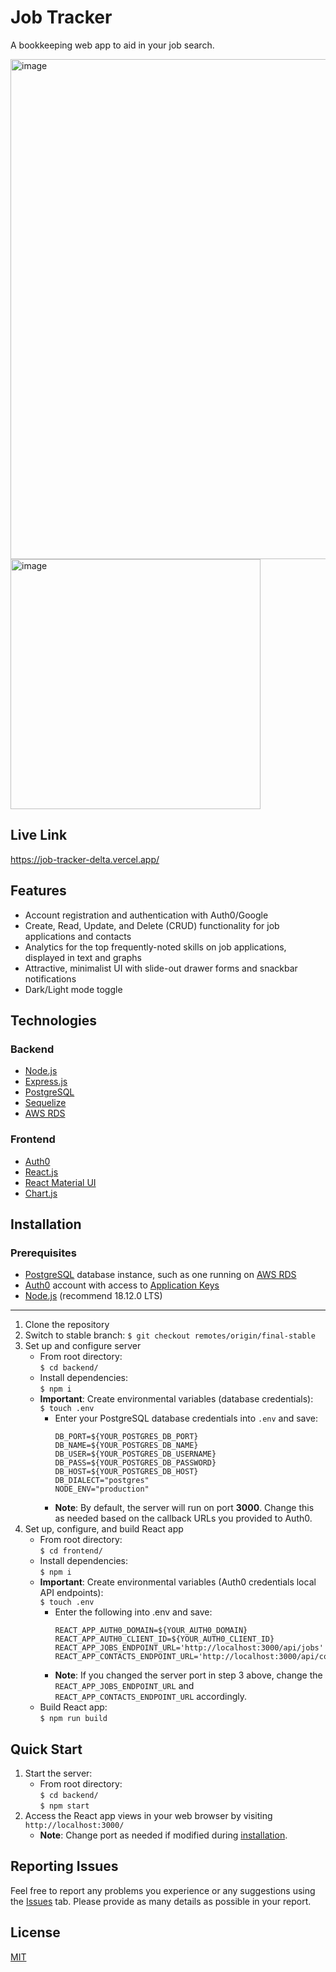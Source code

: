 # Job Tracker

A bookkeeping web app to aid in your job search.

<img width="800" alt="image" src="https://user-images.githubusercontent.com/69094063/204513342-e8832377-5de7-4d83-978a-a3ee346bdb8f.png">
<img width="400" alt="image" src="https://user-images.githubusercontent.com/69094063/204513503-f337275d-79fd-440f-971d-d4839e357f3c.png">


## Live Link

https://job-tracker-delta.vercel.app/


## Features

- Account registration and authentication with Auth0/Google
- Create, Read, Update, and Delete (CRUD) functionality for job applications and contacts
- Analytics for the top frequently-noted skills on job applications, displayed in text and graphs
- Attractive, minimalist UI with slide-out drawer forms and snackbar notifications
- Dark/Light mode toggle


## Technologies

### Backend
- [Node.js](https://nodejs.org/en/)
- [Express.js](https://expressjs.com/)
- [PostgreSQL](https://www.postgresql.org/)
- [Sequelize](https://sequelize.org/)
- [AWS RDS](https://aws.amazon.com/rds/)

### Frontend
- [Auth0](https://auth0.com/)
- [React.js](https://reactjs.org/)
- [React Material UI](https://mui.com/)
- [Chart.js](https://www.chartjs.org/)


## Installation

### Prerequisites

- [PostgreSQL](https://www.postgresql.org/) database instance, such as one running on [AWS RDS](https://aws.amazon.com/rds/postgresql/)
- [Auth0](https://auth0.com/) account with access to [Application Keys](https://auth0.com/docs/quickstart/spa/react/01-login#configure-auth0)
- [Node.js](https://nodejs.org/en/) (recommend 18.12.0 LTS)

---

1. Clone the repository
2. Switch to stable branch: `$ git checkout remotes/origin/final-stable`
3. Set up and configure server
    - From root directory:  
   `$ cd backend/`
    - Install dependencies:  
   `$ npm i`
    - **Important**: Create environmental variables (database credentials):  
      `$ touch .env`
      - Enter your PostgreSQL database credentials into `.env` and save:
        ```
        DB_PORT=${YOUR_POSTGRES_DB_PORT}
        DB_NAME=${YOUR_POSTGRES_DB_NAME}
        DB_USER=${YOUR_POSTGRES_DB_USERNAME}
        DB_PASS=${YOUR_POSTGRES_DB_PASSWORD}
        DB_HOST=${YOUR_POSTGRES_DB_HOST}
        DB_DIALECT="postgres"
        NODE_ENV="production"
        ```
      - **Note**: By default, the server will run on port **3000**. Change this as needed based on the callback URLs you provided to Auth0.
4. Set up, configure, and build React app
    - From root directory:  
    `$ cd frontend/`
    - Install dependencies:  
    `$ npm i`
    - **Important**: Create environmental variables (Auth0 credentials local API endpoints):  
      `$ touch .env`
      - Enter the following into .env and save:
        ```
        REACT_APP_AUTH0_DOMAIN=${YOUR_AUTH0_DOMAIN}
        REACT_APP_AUTH0_CLIENT_ID=${YOUR_AUTH0_CLIENT_ID}
        REACT_APP_JOBS_ENDPOINT_URL='http://localhost:3000/api/jobs'
        REACT_APP_CONTACTS_ENDPOINT_URL='http://localhost:3000/api/contacts'
        ```
      - **Note**: If you changed the server port in step 3 above, change the `REACT_APP_JOBS_ENDPOINT_URL` and `REACT_APP_CONTACTS_ENDPOINT_URL` accordingly.
    - Build React app:  
      `$ npm run build`


## Quick Start

1. Start the server:
    - From root directory:  
      `$ cd backend/`  
      `$ npm start`
2. Access the React app views in your web browser by visiting `http://localhost:3000/`
    - **Note**: Change port as needed if modified during [installation](#installation).


## Reporting Issues
Feel free to report any problems you experience or any suggestions using the [Issues](https://github.com/kevinsekuj/Job-Tracker/issues) tab. Please provide as many details as possible in your report.

## License

[MIT](LICENSE)
